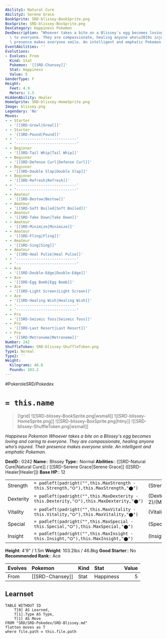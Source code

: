 ```yaml
---
Ability1: Natural Cure
Ability2: Serene Grace
BookSprite: SRD-blissey-BookSprite.png
BoxSprite: SRD-blissey-BoxSprite.png
DexCategory: Happiness Pokemon
DexDescription: "Whoever takes a bite on a Blissey's egg becomes loving and caring\
  \ to everyone. They are compassionate, healing anyone who\u2019s injured. Their\
  \ presence makes everyone smile. An intelligent and emphatic Pokemon."
EventAbilities: ''
Evolutions:
- Evolves: From
  Kind: Stat
  Pokemon: '[[SRD-Chansey]]'
  Stat: Happiness
  Value: 5
GenderType: F
Height:
  Feet: 4.9
  Meters: 1.5
HiddenAbility: Healer
HomeSprite: SRD-blissey-HomeSprite.png
Image: blissey.png
Legendary: 'No'
Moves:
- - Starter
  - '[[SRD-Growl|Growl]]'
- - Starter
  - '[[SRD-Pound|Pound]]'
- - '---------------------------'
  - '---------------------------'
- - Beginner
  - '[[SRD-Tail Whip|Tail Whip]]'
- - Beginner
  - '[[SRD-Defense Curl|Defense Curl]]'
- - Beginner
  - '[[SRD-Double Slap|Double Slap]]'
- - Beginner
  - '[[SRD-Refresh|Refresh]]'
- - '---------------------------'
  - '---------------------------'
- - Amateur
  - '[[SRD-Bestow|Bestow]]'
- - Amateur
  - '[[SRD-Soft Boiled|Soft Boiled]]'
- - Amateur
  - '[[SRD-Take Down|Take Down]]'
- - Amateur
  - '[[SRD-Minimize|Minimize]]'
- - Amateur
  - '[[SRD-Fling|Fling]]'
- - Amateur
  - '[[SRD-Sing|Sing]]'
- - Amateur
  - '[[SRD-Heal Pulse|Heal Pulse]]'
- - '---------------------------'
  - '---------------------------'
- - Ace
  - '[[SRD-Double-Edge|Double-Edge]]'
- - Ace
  - '[[SRD-Egg Bomb|Egg Bomb]]'
- - Ace
  - '[[SRD-Light Screen|Light Screen]]'
- - Ace
  - '[[SRD-Healing Wish|Healing Wish]]'
- - '---------------------------'
  - '---------------------------'
- - Pro
  - '[[SRD-Seismic Toss|Seismic Toss]]'
- - Pro
  - '[[SRD-Last Resort|Last Resort]]'
- - Pro
  - '[[SRD-Metronome|Metronome]]'
Number: 242
ShuffleToken: SRD-blissey-ShuffleToken.png
Type1: Normal
Type2: ''
Weight:
  Kilograms: 46.8
  Pounds: 103.2
---
```


#PokeroleSRD/Pokedex

# `= this.name`

> [!grid]
> ![[SRD-blissey-BookSprite.png|wsmall]]
> ![[SRD-blissey-HomeSprite.png]]
> ![[SRD-blissey-BoxSprite.png|htiny]]
> ![[SRD-blissey-ShuffleToken.png|wsmall]]


*Happiness Pokemon*
*Whoever takes a bite on a Blissey's egg becomes loving and caring to everyone. They are compassionate, healing anyone who’s injured. Their presence makes everyone smile. An intelligent and emphatic Pokemon.*

**DexID**:: 0242
**Name**:: Blissey
**Type**:: Normal
**Abilities**:: [[SRD-Natural Cure|Natural Cure]] / [[SRD-Serene Grace|Serene Grace]] ([[SRD-Healer|Healer]])
**Base HP**:: 12

|           |                                                                                        |                                          |
| --------- | -------------------------------------------------------------------------------------- | ---------------------------------------- |
| Strength  | `= padleft(padright("",this.MaxStrength - this.Strength,"⭘"),this.MaxStrength,"⬤")`    | (Strength::1)/(MaxStrength::2)   |
| Dexterity | `= padleft(padright("",this.MaxDexterity - this.Dexterity,"⭘"),this.MaxDexterity,"⬤")` | (Dexterity:: 2)/(MaxDexterity::4) |
| Vitality  | `= padleft(padright("",this.MaxVitality - this.Vitality,"⭘"),this.MaxVitality,"⬤")`    | (Vitality::1)/(MaxVitality::2)   |
| Special   | `= padleft(padright("",this.MaxSpecial - this.Special,"⭘"),this.MaxSpecial,"⬤")`       | (Special::2)/(MaxSpecial::5)     |
| Insight   | `= padleft(padright("",this.MaxInsight - this.Insight,"⭘"),this.MaxInsight,"⬤")`       | (Insight::3)/(MaxInsight::7)     |

**Height**: 4'9" / 1.5m
**Weight**: 103.2lbs / 46.8kg
**Good Starter**:: No
**Recommended Rank**:: Ace

| Evolves   | Pokemon         | Kind   | Stat      |   Value |
|:----------|:----------------|:-------|:----------|--------:|
| From      | [[SRD-Chansey]] | Stat   | Happiness |       5 |

## Learnset

```dataview
TABLE WITHOUT ID
    T[0] AS Learned,
    T[1].Type AS Type,
    T[1] AS Move
FROM "SRD/SRD-Pokedex/SRD-Blissey.md"
flatten moves as T
where file.path = this.file.path
```
